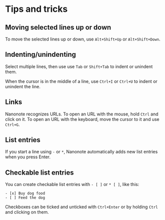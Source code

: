 # Tips and tricks

## Moving selected lines up or down

To move the selected lines up or down, use `Alt+Shift+Up` or `Alt+Shift+Down`.

## Indenting/unindenting

Select multiple lines, then use use `Tab` or `Shift+Tab` to indent or unindent them.

When the cursor is in the middle of a line, use `Ctrl+I` or `Ctrl+U` to indent or unindent the line.

## Links

Nanonote recognizes URLs. To open an URL with the mouse, hold `Ctrl` and click on it. To open an URL with the keyboard, move the cursor to it and use `Ctrl+G`.

## List entries

If you start a line using `-` or `*`, Nanonote automatically adds new list entries when you press Enter.

## Checkable list entries

You can create checkable list entries with `- [ ]` or `* [ ]`, like this:

```
- [x] Buy dog food
- [ ] Feed the dog
```

Checkboxes can be ticked and unticked with `Ctrl+Enter` or by holding `Ctrl` and clicking on them.
